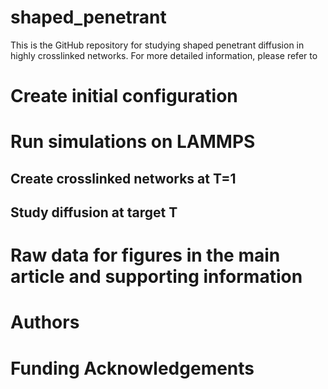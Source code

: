 # shaped_penetrant
This is the GitHub repository for studying shaped penetrant diffusion in highly crosslinked networks. For more detailed information, please refer to 

# Create initial configuration

# Run simulations on LAMMPS

## Create crosslinked networks at T=1

## Study diffusion at target T

# Raw data for figures in the main article and supporting information

# Authors

# Funding Acknowledgements

